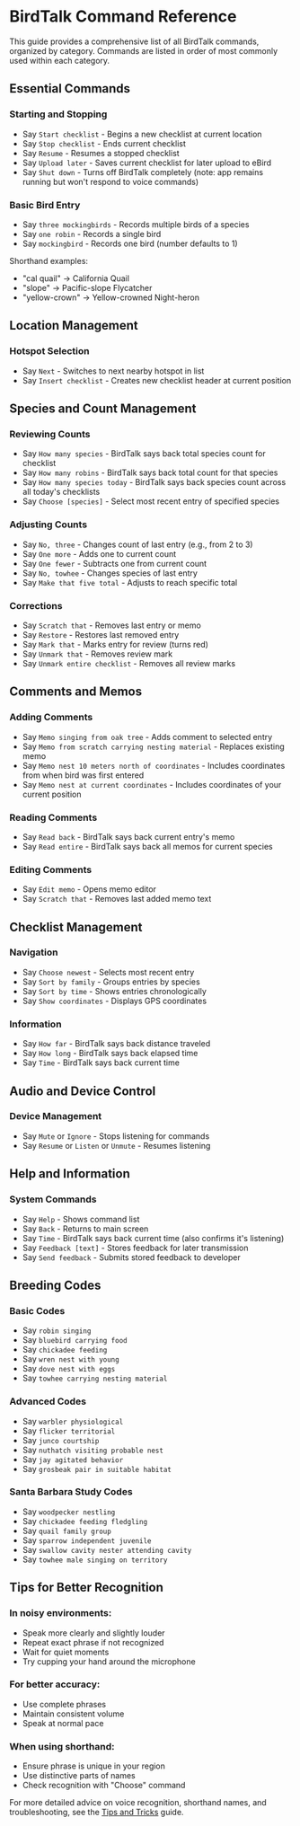 # BirdTalk Command Reference

This guide provides a comprehensive list of all BirdTalk commands, organized by category. Commands are listed in order of most commonly used within each category.

## Essential Commands

### Starting and Stopping

- Say `Start checklist` - Begins a new checklist at current location
- Say `Stop checklist` - Ends current checklist
- Say `Resume` - Resumes a stopped checklist
- Say `Upload later` - Saves current checklist for later upload to eBird
- Say `Shut down` - Turns off BirdTalk completely (note: app remains running but won't respond to voice commands)

### Basic Bird Entry

- Say `three mockingbirds` - Records multiple birds of a species
- Say `one robin` - Records a single bird
- Say `mockingbird` - Records one bird (number defaults to 1)

Shorthand examples:

- "cal quail" → California Quail
- "slope" → Pacific-slope Flycatcher
- "yellow-crown" → Yellow-crowned Night-heron

## Location Management

### Hotspot Selection

- Say `Next` - Switches to next nearby hotspot in list
- Say `Insert checklist` - Creates new checklist header at current position

## Species and Count Management

### Reviewing Counts

- Say `How many species` - BirdTalk says back total species count for checklist
- Say `How many robins` - BirdTalk says back total count for that species
- Say `How many species today` - BirdTalk says back species count across all today's checklists
- Say `Choose [species]` - Select most recent entry of specified species

### Adjusting Counts

- Say `No, three` - Changes count of last entry (e.g., from 2 to 3)
- Say `One more` - Adds one to current count
- Say `One fewer` - Subtracts one from current count
- Say `No, towhee` - Changes species of last entry
- Say `Make that five total` - Adjusts to reach specific total

### Corrections

- Say `Scratch that` - Removes last entry or memo
- Say `Restore` - Restores last removed entry
- Say `Mark that` - Marks entry for review (turns red)
- Say `Unmark that` - Removes review mark
- Say `Unmark entire checklist` - Removes all review marks

## Comments and Memos

### Adding Comments

- Say `Memo singing from oak tree` - Adds comment to selected entry
- Say `Memo from scratch carrying nesting material` - Replaces existing memo
- Say `Memo nest 10 meters north of coordinates` - Includes coordinates from when bird was first entered
- Say `Memo nest at current coordinates` - Includes coordinates of your current position

### Reading Comments

- Say `Read back` - BirdTalk says back current entry's memo
- Say `Read entire` - BirdTalk says back all memos for current species

### Editing Comments

- Say `Edit memo` - Opens memo editor
- Say `Scratch that` - Removes last added memo text

## Checklist Management

### Navigation

- Say `Choose newest` - Selects most recent entry
- Say `Sort by family` - Groups entries by species
- Say `Sort by time` - Shows entries chronologically
- Say `Show coordinates` - Displays GPS coordinates

### Information

- Say `How far` - BirdTalk says back distance traveled
- Say `How long` - BirdTalk says back elapsed time
- Say `Time` - BirdTalk says back current time

## Audio and Device Control

### Device Management

- Say `Mute` or `Ignore` - Stops listening for commands
- Say `Resume` or `Listen` or `Unmute` - Resumes listening

## Help and Information

### System Commands

- Say `Help` - Shows command list
- Say `Back` - Returns to main screen
- Say `Time` - BirdTalk says back current time (also confirms it's listening)
- Say `Feedback [text]` - Stores feedback for later transmission
- Say `Send feedback` - Submits stored feedback to developer

## Breeding Codes

### Basic Codes

- Say `robin singing`
- Say `bluebird carrying food`
- Say `chickadee feeding`
- Say `wren nest with young`
- Say `dove nest with eggs`
- Say `towhee carrying nesting material`

### Advanced Codes

- Say `warbler physiological`
- Say `flicker territorial`
- Say `junco courtship`
- Say `nuthatch visiting probable nest`
- Say `jay agitated behavior`
- Say `grosbeak pair in suitable habitat`

### Santa Barbara Study Codes

- Say `woodpecker nestling`
- Say `chickadee feeding fledgling`
- Say `quail family group`
- Say `sparrow independent juvenile`
- Say `swallow cavity nester attending cavity`
- Say `towhee male singing on territory`

## Tips for Better Recognition

### In noisy environments:

- Speak more clearly and slightly louder
- Repeat exact phrase if not recognized
- Wait for quiet moments
- Try cupping your hand around the microphone

### For better accuracy:

- Use complete phrases
- Maintain consistent volume
- Speak at normal pace

### When using shorthand:

- Ensure phrase is unique in your region
- Use distinctive parts of names
- Check recognition with "Choose" command

For more detailed advice on voice recognition, shorthand names, and troubleshooting, see the [Tips and Tricks](../tips-and-tricks.md) guide.

